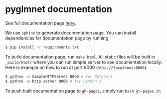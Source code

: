 # pyglmnet documentation

See full documentation page [here](http://pavanramkumar.github.io/pyglmnet/).

We use `sphinx` to generate documentation page.
You can install dependencies for documentation page by running

```bash
$ pip install -r requirements.txt
```

To build documentation page, run `make html`. All static files will be built in
`_build/html/` where you can run simple server to see documentation locally.
Here is example on how to run at port 8000 (`http://localhost:8000`).

```bash
$ python -m SimpleHTTPServer 8000 # for Python 2
$ python -m http.server 8000 # for Python 3
```

To push built documentation page to `gh-pages`, simply run `bash gh-pages.sh`
